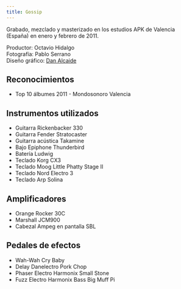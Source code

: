 ```yaml
---
title: Gossip
---
```


Grabado, mezclado y masterizado en los estudios APK de Valencia (España) en enero y febrero de 2011.

Productor: Octavio Hidalgo<br>
Fotografía: Pablo Serrano<br>
Diseño gráfico: [Dan Alcaide](https://www.danalcaide.com)<br>

## Reconocimientos

- Top 10 álbumes 2011 - Mondosonoro Valencia

## Instrumentos utilizados

- Guitarra Rickenbacker 330
- Guitarra Fender Stratocaster
- Guitarra acústica Takamine
- Bajo Epiphone Thunderbird
- Batería Ludwig
- Teclado Korg CX3
- Teclado Moog Little Phatty Stage II
- Teclado Nord Electro 3
- Teclado Arp Solina

## Amplificadores

- Orange Rocker 30C
- Marshall JCM900
- Cabezal Ampeg en pantalla SBL

## Pedales de efectos

- Wah-Wah Cry Baby
- Delay Danelectro Pork Chop
- Phaser Electro Harmonix Small Stone
- Fuzz Electro Harmonix Bass Big Muff Pi
